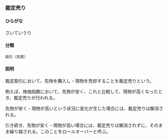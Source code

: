 <div style="display:none;">

## [あ行](securities-terms?id=あ行)
## [か行](securities-terms?id=か行)
## [さ行](securities-terms?id=さ行)

</div>

### 裁定売り

#### ひらがな

さいていうり

#### 分類

`取引（売買）`

#### 説明

裁定取引において、先物を購入し・現物を売却することを裁定売りという。
例えば、株価指数において、先物が安く、これと比較して、現物が高くなったとき、裁定売りが行われる。
先物が安く・現物が高いという状況に変化が生じた場合には、裁定売りは解消される。
引き続き、先物が安く・現物が高い場合には、裁定売りは解消されずに、そのまま繰り越される。このことをロールオーバーと呼ぶ。

<div style="display:none;">

## [た行](securities-terms?id=た行)
## [な行](securities-terms?id=な行)
## [は行](securities-terms?id=は行)
## [ま行](securities-terms?id=ま行)
## [や行](securities-terms?id=や行)
## [ら行](securities-terms?id=ら行)
## [わ行](securities-terms?id=わ行)
## [英数字・記号](securities-terms?id=英数字・記号)

</div>

